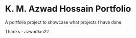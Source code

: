 # K. M. Azwad Hossain Portfolio

A portfolio project to showcase what projects I have done. 

Thanks - azwadkm22